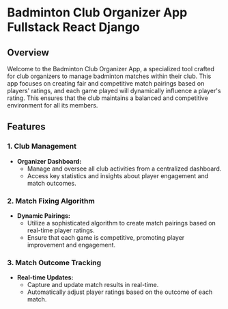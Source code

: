 # Badminton Club Organizer App Fullstack React Django

## Overview

Welcome to the Badminton Club Organizer App, a specialized tool crafted for club organizers to manage badminton matches within their club. This app focuses on creating fair and competitive match pairings based on players' ratings, and each game played will dynamically influence a player's rating. This ensures that the club maintains a balanced and competitive environment for all its members.

## Features

### 1. Club Management

- **Organizer Dashboard:**
  - Manage and oversee all club activities from a centralized dashboard.
  - Access key statistics and insights about player engagement and match outcomes.

### 2. Match Fixing Algorithm

- **Dynamic Pairings:**
  - Utilize a sophisticated algorithm to create match pairings based on real-time player ratings.
  - Ensure that each game is competitive, promoting player improvement and engagement.

### 3. Match Outcome Tracking

- **Real-time Updates:**
  - Capture and update match results in real-time.
  - Automatically adjust player ratings based on the outcome of each match.
